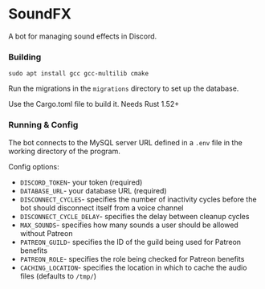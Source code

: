 # SoundFX

A bot for managing sound effects in Discord.

### Building

`sudo apt install gcc gcc-multilib cmake`

Run the migrations in the `migrations` directory to set up the database.

Use the Cargo.toml file to build it. Needs Rust 1.52+

### Running & Config

The bot connects to the MySQL server URL defined in a `.env` file in the working directory of the program.

Config options:
* `DISCORD_TOKEN`- your token (required)
* `DATABASE_URL`- your database URL (required)
* `DISCONNECT_CYCLES`- specifies the number of inactivity cycles before the bot should disconnect itself from a voice channel
* `DISCONNECT_CYCLE_DELAY`- specifies the delay between cleanup cycles
* `MAX_SOUNDS`- specifies how many sounds a user should be allowed without Patreon
* `PATREON_GUILD`- specifies the ID of the guild being used for Patreon benefits
* `PATREON_ROLE`- specifies the role being checked for Patreon benefits
* `CACHING_LOCATION`- specifies the location in which to cache the audio files (defaults to `/tmp/`)
